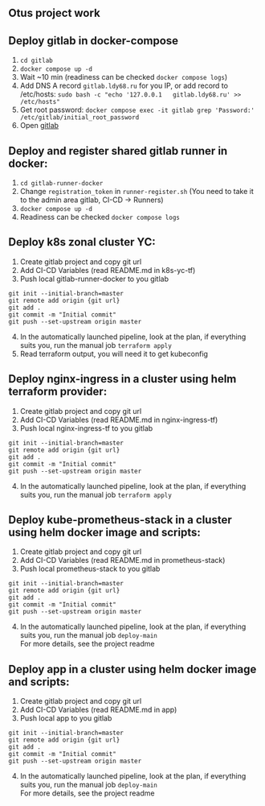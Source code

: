 ## Otus project work

## Deploy gitlab in docker-compose  
1. `cd gitlab`
2. `docker compose up -d`
3. Wait ~10 min (readiness can be checked `docker compose logs`)
4. Add DNS A record `gitlab.ldy68.ru` for you IP, or add record to /etc/hosts: `sudo bash -c "echo '127.0.0.1   gitlab.ldy68.ru' >> /etc/hosts"`
5. Get root password: `docker compose exec -it gitlab grep 'Password:' /etc/gitlab/initial_root_password`
6. Open [gitlab](http://gitlab.ldy68.ru)
   

## Deploy and register shared gitlab runner in docker:
1. `cd gitlab-runner-docker`
2. Change `registration_token` in `runner-register.sh` (You need to take it to the admin area gitlab, CI-CD -> Runners)
3. `docker compose up -d`
4. Readiness can be checked `docker compose logs` 
   
## Deploy k8s zonal cluster YC:
1. Create gitlab project and copy git url  
2. Add CI-CD Variables (read README.md in k8s-yc-tf)  
3. Push local gitlab-runner-docker to you gitlab  
```cd gitlab-runner-docker
git init --initial-branch=master
git remote add origin {git url}
git add .
git commit -m "Initial commit"
git push --set-upstream origin master
```
4. In the automatically launched pipeline, look at the plan, if everything suits you, run the manual job `terraform apply`
5. Read terraform output, you will need it to get kubeconfig
  
## Deploy nginx-ingress in a cluster using helm terraform provider:
1. Create gitlab project and copy git url  
2. Add CI-CD Variables (read README.md in nginx-ingress-tf)  
3. Push local nginx-ingress-tf to you gitlab  
```cd nginx-ingress-tf
git init --initial-branch=master
git remote add origin {git url}
git add .
git commit -m "Initial commit"
git push --set-upstream origin master
```
4. In the automatically launched pipeline, look at the plan, if everything suits you, run the manual job `terraform apply`

## Deploy kube-prometheus-stack in a cluster using helm docker image and scripts:
1. Create gitlab project and copy git url  
2. Add CI-CD Variables (read README.md in prometheus-stack)  
3. Push local prometheus-stack to you gitlab  
```cd prometheus-stack
git init --initial-branch=master
git remote add origin {git url}
git add .
git commit -m "Initial commit"
git push --set-upstream origin master
```
4. In the automatically launched pipeline, look at the plan, if everything suits you, run the manual job `deploy-main`  
For more details, see the project readme

## Deploy app in a cluster using helm docker image and scripts:
1. Create gitlab project and copy git url  
2. Add CI-CD Variables (read README.md in app)  
3. Push local app to you gitlab  
```cd app
git init --initial-branch=master
git remote add origin {git url}
git add .
git commit -m "Initial commit"
git push --set-upstream origin master
```
4. In the automatically launched pipeline, look at the plan, if everything suits you, run the manual job `deploy-main`  
For more details, see the project readme